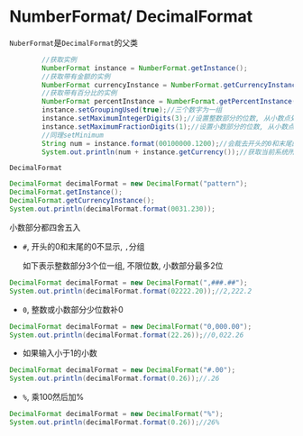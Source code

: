 # NumberFormat/ DecimalFormat

`NuberFormat`是`DecimalFormat`的父类

```java
        //获取实例
        NumberFormat instance = NumberFormat.getInstance();
        //获取带有金额的实例
        NumberFormat currencyInstance = NumberFormat.getCurrencyInstance();
        //获取带有百分比的实例
        NumberFormat percentInstance = NumberFormat.getPercentInstance();
        instance.setGroupingUsed(true);//三个数字为一组
        instance.setMaximumIntegerDigits(3);//设置整数部分的位数, 从小数点处开始计算
        instance.setMaximumFractionDigits(1);//设置小数部分的位数, 从小数点处开始计算
        //同理setMinimum
        String num = instance.format(00100000.1200);//会裁去开头的0和末尾的0
        System.out.println(num + instance.getCurrency());//获取当前系统所在位置的货币单位

```

`DecimalFormat`

```java
DecimalFormat decimalFormat = new DecimalFormat("pattern"); 
DecimalFormat.getInstance();
DecimalFormat.getCurrencyInstance();
System.out.println(decimalFormat.format(0031.230));
```

小数部分都四舍五入

- `#`, 开头的0和末尾的0不显示, `,`分组

  如下表示整数部分3个位一组, 不限位数, 小数部分最多2位

```java
DecimalFormat decimalFormat = new DecimalFormat(",###.##");
System.out.println(decimalFormat.format(02222.20));//2,222.2
```

- `0`, 整数或小数部分少位数补0

```java
DecimalFormat decimalFormat = new DecimalFormat("0,000.00");
System.out.println(decimalFormat.format(22.26));//0,022.26
```

- 如果输入小于1的小数

```java
DecimalFormat decimalFormat = new DecimalFormat("#.00");
System.out.println(decimalFormat.format(0.26));//.26
```

- `%`, 乘100然后加%

```java
DecimalFormat decimalFormat = new DecimalFormat("%");
System.out.println(decimalFormat.format(0.26));//26%
```

